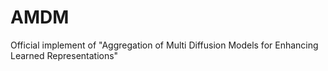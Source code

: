 # AMDM
Official implement of "Aggregation of Multi Diffusion Models for Enhancing Learned Representations"
